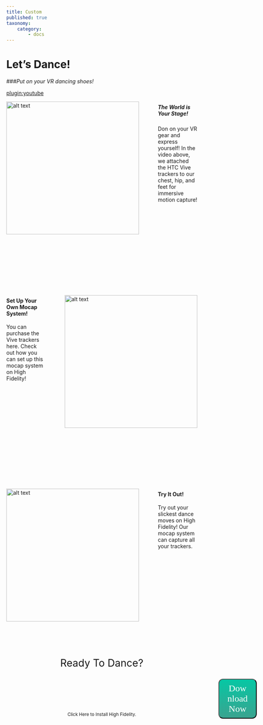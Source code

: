 ```yaml
---
title: Custom
published: true
taxonomy:
    category:
        - docs
---
```


<!--While modifying the content of this page, ensure to only replace the text and image and video URL information. Contact Nimisha to make changes to the design. -->
<!-- Add the title of your page here. -->
# Let’s Dance!
<!-- Add the subtitle here. -->
###*Put on your VR dancing shoes!*

<!--Add the youtube URL. Only Youtube videos will work.  -->
[plugin:youtube](https://www.youtube.com/watch?v=yn-tfOZ6woo)

<!--Add the image file name and directory information in the quotes between <img src="">. Add the heading of your text between the h5 tags and the rest of your text between the p tags. -->
<img src="/sec-pg/lets-dance/vive-gear.png" alt="alt text" style="float: left; margin: 0px 50px 160px 0px; vertical-align:middle;" width=350px title="Handshake Swirl">  <span style="vertical-align:middle;"><h5 class="#sec-pg-body">The World is Your Stage!</h5><p>Don on your VR gear and express yourself! In the video above, we attached the HTC Vive trackers to our chest, hip, and feet for immersive motion capture!</p></span>
<p style="clear: both;"></p>

<!--Add the image file name and directory information in the quotes between <img src="">. Add the heading of your text between the h4 tags and the rest of your text between the p tags. -->
<img src="/sec-pg/lets-dance/jazz-dance-sm.gif" alt="alt text" style="float: right; margin: 0px 0px 160px 50px;" width=350px><span style="vertical-align:middle;"><h4 class="#sec-pg-body">Set Up Your Own Mocap System!</h4><p>You can purchase the Vive trackers here. Check out how you can set up this mocap system on High Fidelity!</p>
<p style="clear: both;"></p>

<!--Add the image file name and directory information in the quotes between <img src="">. Add the heading of your text between the h5 tags and the rest of your text between the p tags. -->
<img src="/sec-pg/lets-dance/solo-dance.gif" alt="alt text" style="float: left; margin: 0px 50px 80px 0px;" width=350px><span style="vertical-align:middle;"><h4 class="#sec-pg-body">Try It Out!</h4><p>Try out your slickest dance moves on High Fidelity! Our mocap system can capture all your trackers.</p>
<p style="clear: both;"></p>


<p style="font-size: 20pt; text-align: center;"> Ready To Dance? </p>
<p style="clear: both;"></p>

<!-- Adds code to include a button and some text at the bottom of the page, above the footer. -->
<style type="text/css">
#download {
  margin-left: 35rem;
  background-color: #06C7A4;
  background-image: -webkit-linear-gradient(top, #06C7A4, #3AA38F);
  background-image: -moz-linear-gradient(top, #06C7A4, #3AA38F);
  background-image: -ms-linear-gradient(top, #06C7A4, #3AA38F);
  background-image: -o-linear-gradient(top, #06C7A4, #3AA38F);
  background-image: linear-gradient(to bottom, #06C7A4, #3AA38F);
  -moz-border-radius: 12px;
  -webkit-border-radius: 12px;
  border-radius: 12px;
  color: #fff;
  font-family: 'Cairo';
  font-size: 24px;
  text-decoration: none;
  padding: 10px 20px 10px 20px;
  width: 20%;

}

#download:hover {
  border: none;
  background: #3AA38F;
  box-shadow: 0px 0px 1px #777;
}

#sec-pg-small {

     display: block;
     margin-top: -18px;
     text-align: center;
     font-size: $core-font-size - 0.125;

}
</style>
<button id="download" onclick="window.location.href='https://highfidelity.com/'">Download Now</button>
<small id="sec-pg-small">Click Here to Install High Fidelity.</small>
